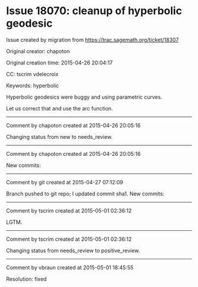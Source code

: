 # Issue 18070: cleanup of hyperbolic geodesic

Issue created by migration from https://trac.sagemath.org/ticket/18307

Original creator: chapoton

Original creation time: 2015-04-26 20:04:17

CC:  tscrim vdelecroix

Keywords: hyperbolic

Hyperbolic geodesics were buggy and using parametric curves.

Let us correct that and use the arc function.


---

Comment by chapoton created at 2015-04-26 20:05:16

Changing status from new to needs_review.


---

Comment by chapoton created at 2015-04-26 20:05:16

New commits:


---

Comment by git created at 2015-04-27 07:12:09

Branch pushed to git repo; I updated commit sha1. New commits:


---

Comment by tscrim created at 2015-05-01 02:36:12

LGTM.


---

Comment by tscrim created at 2015-05-01 02:36:12

Changing status from needs_review to positive_review.


---

Comment by vbraun created at 2015-05-01 18:45:55

Resolution: fixed
